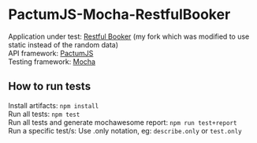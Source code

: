 # PactumJS-Mocha-RestfulBooker


Application under test: [Restful Booker](https://github.com/azeljkovic/restful-booker) (my fork which was modified to use static instead of the random data)  
API framework: [PactumJS](https://pactumjs.github.io/)  
Testing framework: [Mocha](https://mochajs.org/)  

## How to run tests
Install artifacts: `npm install`  
Run all tests: `npm test`  
Run all tests and generate mochawesome report: `npm run test+report`  
Run a specific test/s: Use .only notation, eg: `describe.only` or `test.only`
